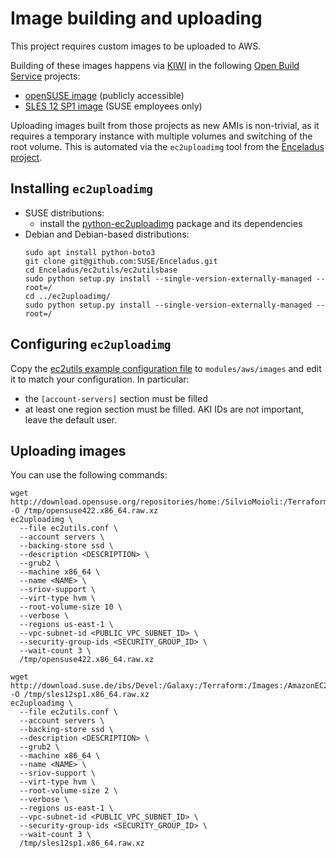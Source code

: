# Image building and uploading

This project requires custom images to be uploaded to AWS.

Building of these images happens via [KIWI](https://github.com/SUSE/kiwi) in the following [Open Build Service](http://openbuildservice.org/) projects:

 * [openSUSE image](https://build.opensuse.org/package/show/home:SilvioMoioli:Terraform:Images:AmazonEC2/opensuse422) (publicly accessible)
 * [SLES 12 SP1 image](https://build.suse.de/package/show/Devel:Galaxy:Terraform:Images:AmazonEC2/sles12sp1) (SUSE employees only)

Uploading images built from those projects as new AMIs is non-trivial, as it requires a temporary instance with multiple volumes and switching of the root volume. This is automated via the `ec2uploadimg` tool from the [Enceladus project](https://github.com/SUSE/Enceladus).
 
## Installing `ec2uploadimg`

 - SUSE distributions:
   - install the [python-ec2uploadimg](https://software.opensuse.org/package/python-ec2uploadimg?search_term=python-ec2uploadimg) package and its dependencies
 - Debian and Debian-based distributions:
   ```
   sudo apt install python-boto3
   git clone git@github.com:SUSE/Enceladus.git
   cd Enceladus/ec2utils/ec2utilsbase
   sudo python setup.py install --single-version-externally-managed --root=/
   cd ../ec2uploadimg/
   sudo python setup.py install --single-version-externally-managed --root=/
   ```

## Configuring `ec2uploadimg`

Copy the [ec2utils example configuration file](https://raw.githubusercontent.com/SUSE/Enceladus/master/ec2utils/ec2utils.conf.example) to `modules/aws/images` and edit it to match your configuration. In particular:

 - the `[account-servers]` section must be filled
 - at least one region section must be filled. AKI IDs are not important, leave the default user.

## Uploading images

You can use the following commands:

```
wget http://download.opensuse.org/repositories/home:/SilvioMoioli:/Terraform:/Images:/AmazonEC2/images/opensuse422.x86_64.raw.xz -O /tmp/opensuse422.x86_64.raw.xz
ec2uploadimg \
  --file ec2utils.conf \
  --account servers \
  --backing-store ssd \
  --description <DESCRIPTION> \
  --grub2 \
  --machine x86_64 \
  --name <NAME> \
  --sriov-support \
  --virt-type hvm \
  --root-volume-size 10 \
  --verbose \
  --regions us-east-1 \
  --vpc-subnet-id <PUBLIC_VPC_SUBNET_ID> \
  --security-group-ids <SECURITY_GROUP_ID> \
  --wait-count 3 \
  /tmp/opensuse422.x86_64.raw.xz

wget http://download.suse.de/ibs/Devel:/Galaxy:/Terraform:/Images:/AmazonEC2/images/sles12sp1.x86_64.raw.xz -O /tmp/sles12sp1.x86_64.raw.xz
ec2uploadimg \
  --file ec2utils.conf \
  --account servers \
  --backing-store ssd \
  --description <DESCRIPTION> \
  --grub2 \
  --machine x86_64 \
  --name <NAME> \
  --sriov-support \
  --virt-type hvm \
  --root-volume-size 2 \
  --verbose \
  --regions us-east-1 \
  --vpc-subnet-id <PUBLIC_VPC_SUBNET_ID> \
  --security-group-ids <SECURITY_GROUP_ID> \
  --wait-count 3 \
  /tmp/sles12sp1.x86_64.raw.xz
```
